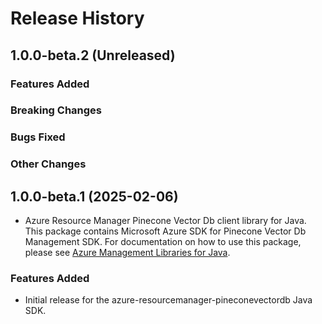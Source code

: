 # Release History

## 1.0.0-beta.2 (Unreleased)

### Features Added

### Breaking Changes

### Bugs Fixed

### Other Changes

## 1.0.0-beta.1 (2025-02-06)

- Azure Resource Manager Pinecone Vector Db client library for Java. This package contains Microsoft Azure SDK for Pinecone Vector Db Management SDK. For documentation on how to use this package, please see [Azure Management Libraries for Java](https://aka.ms/azsdk/java/mgmt).

### Features Added

- Initial release for the azure-resourcemanager-pineconevectordb Java SDK.
